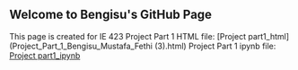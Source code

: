 ## Welcome to Bengisu's GitHub Page 
This page is created for IE 423
Project Part 1 HTML file: [Project part1_html](Project_Part_1_Bengisu_Mustafa_Fethi (3).html)
Project Part 1 ipynb file: [Project part1_ipynb](Project_Part_1_Bengisu_Mustafa_Fethi.ipynb)
